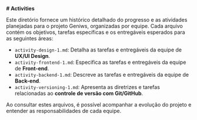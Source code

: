 **# Activities**

Este diretório fornece um histórico detalhado do progresso e as atividades planejadas para o projeto Geniws, organizadas por equipe. Cada arquivo contém os objetivos, tarefas específicas e os entregáveis esperados para as seguintes áreas:

- `activity-design-1.md`: Detalha as tarefas e entregáveis da equipe de **UX/UI Design**.
- `activity-frontend-1.md`: Especifica as tarefas e entregáveis da equipe de **Front-end**.
- `activity-backend-1.md`: Descreve as tarefas e entregáveis da equipe de **Back-end**.
- `activity-versioning-1.md`: Apresenta as diretrizes e tarefas relacionadas ao **controle de versão com Git/GitHub**.

Ao consultar estes arquivos, é possível acompanhar a evolução do projeto e entender as responsabilidades de cada equipe.
